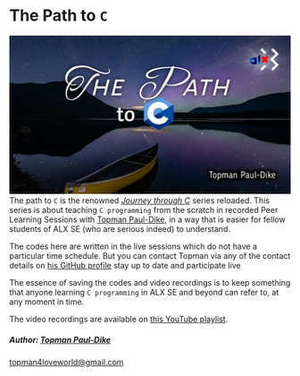 # The Path to `C`
![the_path_to_C](https://github.com/tpauldike/rough_work/blob/main/designs/The_path_to_C.jpg)
The path to `C` is the renowned [*Journey through C*](https://github.com/tpauldike/journey_through_C) series reloaded.
This series is about teaching `C programming` from the scratch in recorded Peer Learning Sessions with [Topman Paul-Dike](https://github.com/tpauldike), in a way that is easier for fellow students of ALX SE (who are serious indeed) to understand.

The codes here are written in the live sessions which do not have a particular time schedule. But you can contact Topman via any of the contact details on [his GitHub profile](https://github.com/tpauldike) stay up to date and participate live

The essence of saving the codes and video recordings is to keep something that anyone learning `C programming` in ALX SE and beyond can refer to, at any moment in time.

The video recordings are available on [this YouTube playlist](https://youtube.com/playlist?list=PLU10dryLOLEFp598xm9eH1nn_DRN7S5mt).
##### Author: [Topman Paul-Dike](https://github.com/tpauldike)
[topman4loveworld@gmail.com](mailto:topman4loveworld@gmail.com)
